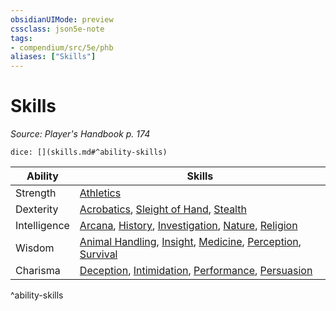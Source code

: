 ```yaml
---
obsidianUIMode: preview
cssclass: json5e-note
tags:
- compendium/src/5e/phb
aliases: ["Skills"]
---
```

# Skills
*Source: Player's Handbook p. 174* 

`dice: [](skills.md#^ability-skills)`

| Ability | Skills |
|---------|--------|
| Strength | [Athletics](/compendium/rules/skills.md#Athletics) |
| Dexterity | [Acrobatics](/compendium/rules/skills.md#Acrobatics), [Sleight of Hand](/compendium/rules/skills.md#Sleight%20of%20Hand), [Stealth](/compendium/rules/skills.md#Stealth) |
| Intelligence | [Arcana](/compendium/rules/skills.md#Arcana), [History](/compendium/rules/skills.md#History), [Investigation](/compendium/rules/skills.md#Investigation), [Nature](/compendium/rules/skills.md#Nature), [Religion](/compendium/rules/skills.md#Religion) |
| Wisdom | [Animal Handling](/compendium/rules/skills.md#Animal%20Handling), [Insight](/compendium/rules/skills.md#Insight), [Medicine](/compendium/rules/skills.md#Medicine), [Perception](/compendium/rules/skills.md#Perception), [Survival](/compendium/rules/skills.md#Survival) |
| Charisma | [Deception](/compendium/rules/skills.md#Deception), [Intimidation](/compendium/rules/skills.md#Intimidation), [Performance](/compendium/rules/skills.md#Performance), [Persuasion](/compendium/rules/skills.md#Persuasion) |
^ability-skills